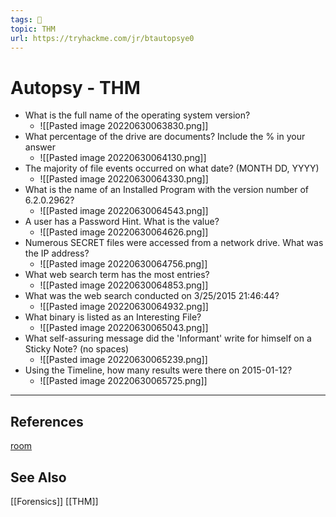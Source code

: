```yaml
---
tags: 🥷
topic: THM
url: https://tryhackme.com/jr/btautopsye0
---
```


# Autopsy - THM

- What is the full name of the operating system version?
	- ![[Pasted image 20220630063830.png]]
- What percentage of the drive are documents? Include the % in your answer
	- ![[Pasted image 20220630064130.png]]
- The majority of file events occurred on what date? (MONTH DD, YYYY)
	- ![[Pasted image 20220630064330.png]]
- What is the name of an Installed Program with the version number of 6.2.0.2962?
	- ![[Pasted image 20220630064543.png]]
- A user has a Password Hint. What is the value?
	- ![[Pasted image 20220630064626.png]]
- Numerous SECRET files were accessed from a network drive. What was the IP address?
	- ![[Pasted image 20220630064756.png]]
- What web search term has the most entries?
	- ![[Pasted image 20220630064853.png]]
- What was the web search conducted on 3/25/2015 21:46:44?
	- ![[Pasted image 20220630064932.png]]
- What binary is listed as an Interesting File?
	- ![[Pasted image 20220630065043.png]]
- What self-assuring message did the 'Informant' write for himself on a Sticky Note? (no spaces)
	- ![[Pasted image 20220630065239.png]]
- Using the Timeline, how many results were there on 2015-01-12?
	- ![[Pasted image 20220630065725.png]]


---

## References
[room](https://tryhackme.com/room/btautopsye0)

## See Also
[[Forensics]]
[[THM]]
